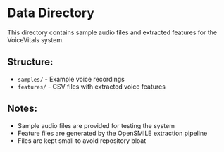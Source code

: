 # Data Directory
This directory contains sample audio files and extracted features for the VoiceVitals system.

## Structure:
- `samples/` - Example voice recordings
- `features/` - CSV files with extracted voice features

## Notes:
- Sample audio files are provided for testing the system
- Feature files are generated by the OpenSMILE extraction pipeline
- Files are kept small to avoid repository bloat
